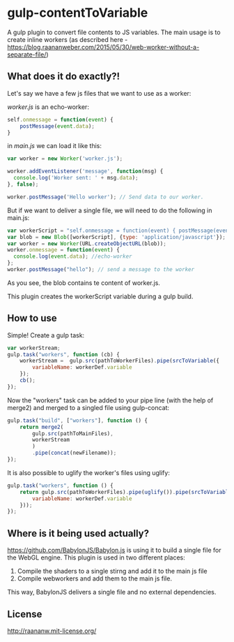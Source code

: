 # gulp-contentToVariable
A gulp plugin to convert file contents to JS variables. 
The main usage is to create inline workers (as described here - https://blog.raananweber.com/2015/05/30/web-worker-without-a-separate-file/)

## What does it do exactly?!

Let's say we have a few js files that we want to use as a worker:

*worker.js* is an echo-worker:
```javascript
self.onmessage = function(event) { 
    postMessage(event.data); 
}
```
in *main.js* we can load it like this:
```javascript
var worker = new Worker('worker.js');

worker.addEventListener('message', function(msg) {
  console.log('Worker sent: ' + msg.data);
}, false);

worker.postMessage('Hello worker'); // Send data to our worker.
```
But if we want to deliver a single file, we will need to do the following in main.js:

```javascript
var workerScript = "self.onmessage = function(event) { postMessage(event.data); }";
var blob = new Blob([workerScript], {type: 'application/javascript'});  
var worker = new Worker(URL.createObjectURL(blob));  
worker.onmessage = function(event) {  
  console.log(event.data); //echo-worker
};
worker.postMessage("hello"); // send a message to the worker  
```

As you see, the blob contains te content of worker.js. 

This plugin creates the workerScript variable during a gulp build.

## How to use
Simple! Create a gulp task:

```javascript
var workerStream;
gulp.task("workers", function (cb) {
    workerStream =  gulp.src(pathToWorkerFiles).pipe(srcToVariable({
        variableName: workerDef.variable
    });
    cb();
});
```

Now the "workers" task can be added to your pipe line (with the help of merge2) and merged to a singled file using gulp-concat:

```javascript
gulp.task("build", ["workers"], function () {
    return merge2(
        gulp.src(pathToMainFiles),
        workerStream
        )
        .pipe(concat(newFilename));
});
```

It is also possible to uglify the worker's files using uglify:

```javascript
gulp.task("workers", function () {
    return gulp.src(pathToWorkerFiles).pipe(uglify()).pipe(srcToVariable({
        variableName: workerDef.variable
    }));
});
```

## Where is it being used actually?

https://github.com/BabylonJS/Babylon.js is using it to build a single file for the WebGL engine.
This plugin is used in two different places:

1. Compile the shaders to a single stirng and add it to the main js file
2. Compile webworkers and add them to the main js file.

This way, BabylonJS delivers a single file and no external dependencies.

## License

http://raananw.mit-license.org/
